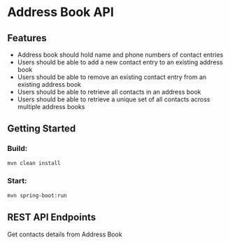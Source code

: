 # Address Book API

## Features

- Address book should hold name and phone numbers of contact entries
- Users should be able to add a new contact entry to an existing address book
- Users should be able to remove an existing contact entry from an existing address book
- Users should be able to retrieve all contacts in an address book
- Users should be able to retrieve a unique set of all contacts across multiple address books

## Getting Started

### Build:
```sh
mvn clean install
```

### Start:
```sh
mvn spring-boot:run
```

## REST API Endpoints
Get contacts details from Address Book
